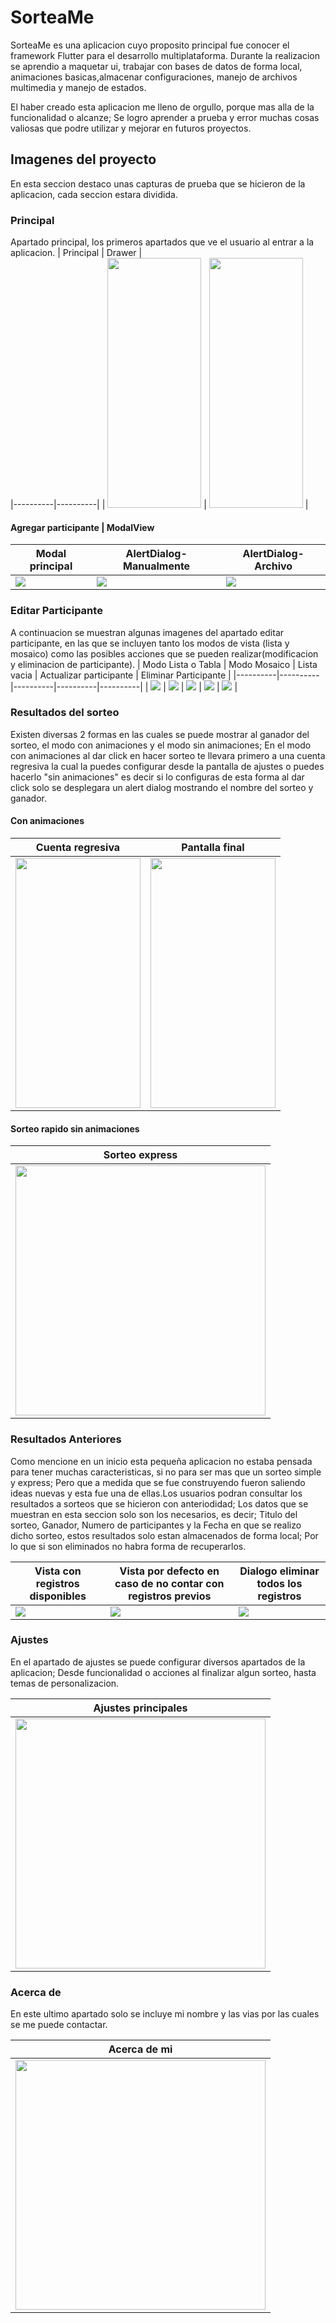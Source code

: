# SorteaMe 
SorteaMe es una aplicacion cuyo proposito principal fue conocer el framework Flutter para el desarrollo multiplataforma. Durante la realizacion se aprendio a maquetar ui, trabajar con bases de datos de forma local, animaciones basicas,almacenar configuraciones, manejo de archivos multimedia y manejo de estados.

El haber creado esta aplicacion me lleno de orgullo, porque mas alla de la funcionalidad o alcanze; Se logro aprender a prueba y error muchas cosas valiosas que podre utilizar y mejorar en futuros proyectos.

## Imagenes del proyecto
En esta seccion destaco unas capturas de prueba que se hicieron de la aplicacion, cada seccion estara dividida.

### Principal
Apartado principal, los primeros apartados que ve el usuario al entrar a la aplicacion.
| Principal | Drawer  |  
|----------|----------|
| <img src="https://github.com/IGerardoJR/sorteame_app/blob/main/imgs/principal_1.png" width="150" height="400">   | <img src="https://github.com/IGerardoJR/sorteame_app/blob/main/imgs/principal_drawer.png" width="150" height="400">   |

#### Agregar participante | ModalView
| Modal principal | AlertDialog-Manualmente | AlertDialog-Archivo |
|----------|----------|----------|
| <img src="https://github.com/IGerardoJR/sorteame_app/blob/main/imgs/principal_modal.png">    | <img src="https://github.com/IGerardoJR/sorteame_app/blob/main/imgs/principal_modal_agregar_manualmente.png">   | <img src="https://github.com/IGerardoJR/sorteame_app/blob/main/imgs/principal_modal_agregar_via_archivo.png">   |

### Editar Participante
A continuacion se muestran algunas imagenes del apartado editar participante, en las que se incluyen tanto los modos de vista (lista y mosaico) como las posibles acciones que se pueden realizar(modificacion y eliminacion de participante). 
| Modo Lista o Tabla | Modo Mosaico | Lista vacia | Actualizar participante | Eliminar Participante |
|----------|----------|----------|----------|----------|
| <img src="https://github.com/IGerardoJR/sorteame_app/blob/main/imgs/editar_participante_modo_lista.png">    | <img src="https://github.com/IGerardoJR/sorteame_app/blob/main/imgs/editar_participante_modo_mosaico.png">   | <img src="https://github.com/IGerardoJR/sorteame_app/blob/main/imgs/editar_participantes_lista_vaciaview.png">   | <img src="https://github.com/IGerardoJR/sorteame_app/blob/main/imgs/editar_participante_dialogeditar.png"> | <img src="https://github.com/IGerardoJR/sorteame_app/blob/main/imgs/editar_participante_dialog_eliminar.png"> |

### Resultados del sorteo
Existen diversas 2 formas en las cuales se puede mostrar al ganador del sorteo, el modo con animaciones y el modo sin animaciones; En el modo con animaciones al dar click en hacer sorteo te llevara primero a una cuenta regresiva la cual la puedes configurar desde la pantalla de ajustes o puedes hacerlo "sin animaciones" es decir si lo configuras de esta forma al dar click solo se desplegara un alert dialog mostrando el nombre del sorteo y ganador.

#### Con animaciones
| Cuenta regresiva | Pantalla final |
|----------|----------|
| <img src="https://github.com/IGerardoJR/sorteame_app/blob/main/imgs/gif_post_sorteo.gif" width="200" height="400" >    | <img src="https://github.com/IGerardoJR/sorteame_app/blob/main/imgs/resultados_1.png" width="200" height="400"> |

#### Sorteo rapido sin animaciones
| Sorteo express | 
|----------|
| <img src="https://github.com/IGerardoJR/sorteame_app/blob/main/imgs/principal_resultado_sinanimar.png" height="400">   |


### Resultados Anteriores
Como mencione en un inicio esta pequeña aplicacion no estaba pensada para tener muchas caracteristicas, si no para ser mas que un sorteo simple y express; Pero que a medida que se fue construyendo fueron saliendo ideas nuevas y esta fue una de ellas.Los usuarios podran consultar los resultados a sorteos que se hicieron con anteriodidad; Los datos que se muestran en esta seccion solo son los necesarios, es decir; Titulo del sorteo, Ganador, Numero de participantes y la Fecha en que se realizo dicho sorteo, estos resultados solo estan almacenados de forma local; Por lo que si son eliminados no habra forma de recuperarlos.

| Vista con registros disponibles | Vista por defecto en caso de no contar con registros previos | Dialogo eliminar todos los registros |
|----------|----------|----------|
| <img src="https://github.com/IGerardoJR/sorteame_app/blob/main/imgs/resultados_anteriores_1.png">    | <img src="https://github.com/IGerardoJR/sorteame_app/blob/main/imgs/resultados_anteriores_3.png">   | <img src="https://github.com/IGerardoJR/sorteame_app/blob/main/imgs/resultados_anteriores_2.png">   |

### Ajustes
En el apartado de ajustes se puede configurar diversos apartados de la aplicacion; Desde funcionalidad o acciones al finalizar algun sorteo, hasta temas de personalizacion.

| Ajustes principales | 
|----------|
| <img src="https://github.com/IGerardoJR/sorteame_app/blob/main/imgs/settings_eng.png" height="400">   |

### Acerca de
En este ultimo apartado solo se incluye mi nombre y las vias por las cuales se me puede contactar.

| Acerca de mi | 
|----------|
| <img src="https://github.com/IGerardoJR/sorteame_app/blob/main/imgs/about_me.png" height="400">   |







</div>
